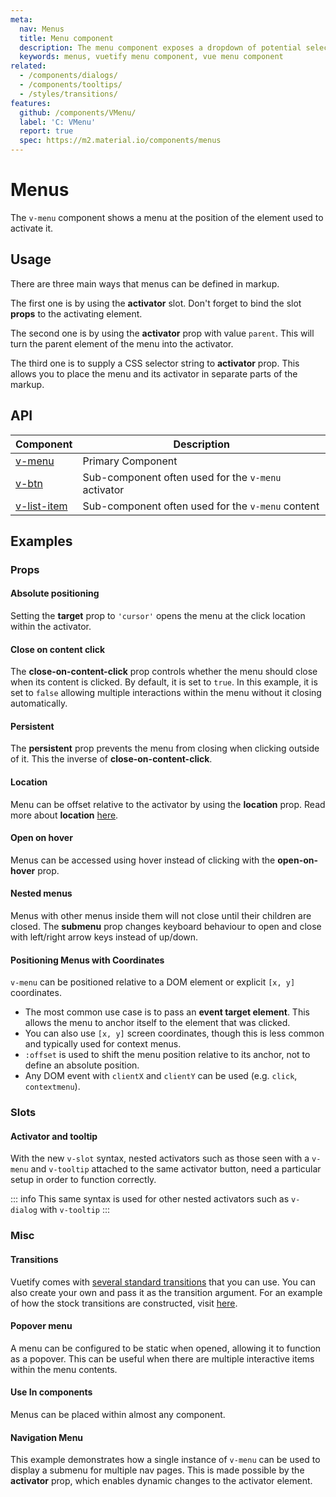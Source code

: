 ```yaml
---
meta:
  nav: Menus
  title: Menu component
  description: The menu component exposes a dropdown of potential selections or actions that the user can make.
  keywords: menus, vuetify menu component, vue menu component
related:
  - /components/dialogs/
  - /components/tooltips/
  - /styles/transitions/
features:
  github: /components/VMenu/
  label: 'C: VMenu'
  report: true
  spec: https://m2.material.io/components/menus
---
```


# Menus

The `v-menu` component shows a menu at the position of the element used to activate it.

<PageFeatures />

## Usage

There are three main ways that menus can be defined in markup.

The first one is by using the **activator** slot. Don't forget to bind the slot **props** to the activating element.

The second one is by using the **activator** prop with value `parent`. This will turn the parent element of the menu into the activator.

The third one is to supply a CSS selector string to **activator** prop. This allows you to place the menu and its activator in separate parts of the markup.

<ExamplesExample file="v-menu/usage" />

<PromotedEntry />

## API

| Component | Description |
| - | - |
| [v-menu](/api/v-menu/) | Primary Component |
| [v-btn](/api/v-btn/) | Sub-component often used for the `v-menu` activator |
| [v-list-item](/api/v-list-item/) | Sub-component often used for the `v-menu` content |

<ApiInline hide-links />

## Examples

### Props

#### Absolute positioning

Setting the **target** prop to `'cursor'` opens the menu at the click location within the activator.

<ExamplesExample file="v-menu/prop-absolute-positioning" />

#### Close on content click

The **close-on-content-click** prop controls whether the menu should close when its content is clicked. By default, it is set to `true`. In this example, it is set to `false` allowing multiple interactions within the menu without it closing automatically.

<ExamplesExample file="v-menu/prop-close-on-content-click" />

#### Persistent

The **persistent** prop prevents the menu from closing when clicking outside of it. This the inverse of **close-on-content-click**.

<ExamplesExample file="v-menu/prop-persistent" />

#### Location

Menu can be offset relative to the activator by using the **location** prop. Read more about **location** [here](/components/overlays/#location).

<ExamplesExample file="v-menu/prop-location" />

#### Open on hover

Menus can be accessed using hover instead of clicking with the **open-on-hover** prop.

<ExamplesExample file="v-menu/prop-open-on-hover" />

#### Nested menus

Menus with other menus inside them will not close until their children are closed. The **submenu** prop changes keyboard behaviour to open and close with left/right arrow keys instead of up/down.

<ExamplesExample file="v-menu/prop-submenu" />

#### Positioning Menus with Coordinates

`v-menu` can be positioned relative to a DOM element or explicit `[x, y]` coordinates.

* The most common use case is to pass an **event target element**. This allows the menu to anchor itself to the element that was clicked.
* You can also use `[x, y]` screen coordinates, though this is less common and typically used for context menus.
* `:offset` is used to shift the menu position relative to its anchor, not to define an absolute position.
* Any DOM event with `clientX` and `clientY` can be used (e.g. `click`, `contextmenu`).

<ExamplesExample file="v-menu/prop-positioningmenu" />

### Slots

#### Activator and tooltip

With the new `v-slot` syntax, nested activators such as those seen with a `v-menu` and `v-tooltip` attached to the same activator button, need a particular setup in order to function correctly.

::: info
This same syntax is used for other nested activators such as `v-dialog` with `v-tooltip`
:::

<ExamplesExample file="v-menu/slot-activator-and-tooltip" />

### Misc

#### Transitions

Vuetify comes with [several standard transitions](/styles/transitions#api) that you can use. You can also create your own and pass it as the transition argument. For an example of how the stock transitions are constructed, visit [here](https://github.com/vuetifyjs/vuetify/blob/master/packages/vuetify/src/util/helpers.ts).

<ExamplesExample file="v-menu/misc-transition" />

#### Popover menu

A menu can be configured to be static when opened, allowing it to function as a popover. This can be useful when there are multiple interactive items within the menu contents.

<ExamplesExample file="v-menu/misc-popover" />

#### Use In components

Menus can be placed within almost any component.

<ExamplesExample file="v-menu/misc-use-in-components" />

#### Navigation Menu

This example demonstrates how a single instance of `v-menu` can be used to display a submenu for multiple nav pages. This is made possible by the **activator** prop, which enables dynamic changes to the activator element.

<ExamplesExample file="v-menu/misc-nav-menu" />
